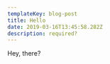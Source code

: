 ```yaml
---
templateKey: blog-post
title: Hello
date: 2019-03-16T13:45:58.282Z
description: required?
---
```

Hey, there?
